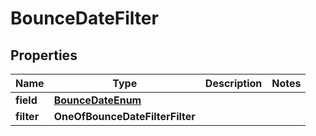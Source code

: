 # BounceDateFilter

## Properties
Name | Type | Description | Notes
------------ | ------------- | ------------- | -------------
**field** | [**BounceDateEnum**](BounceDateEnum.md) |  | 
**filter** | **OneOfBounceDateFilterFilter** |  | 
